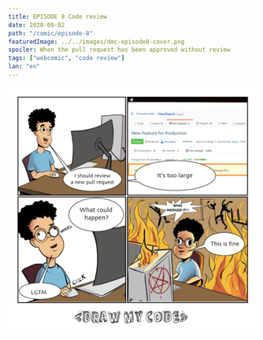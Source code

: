 ```yaml
---
title: EPISODE 8 Code review
date: 2020-09-02
path: "/comic/episode-8"
featuredImage: ../../images/dmc-episode8-cover.png
spoiler: When the pull request has been approved without review
tags: ["webcomic", "code review"]
lan: "en"
---
```


![Comic 8](../../images/dmc-episode-8.png)
